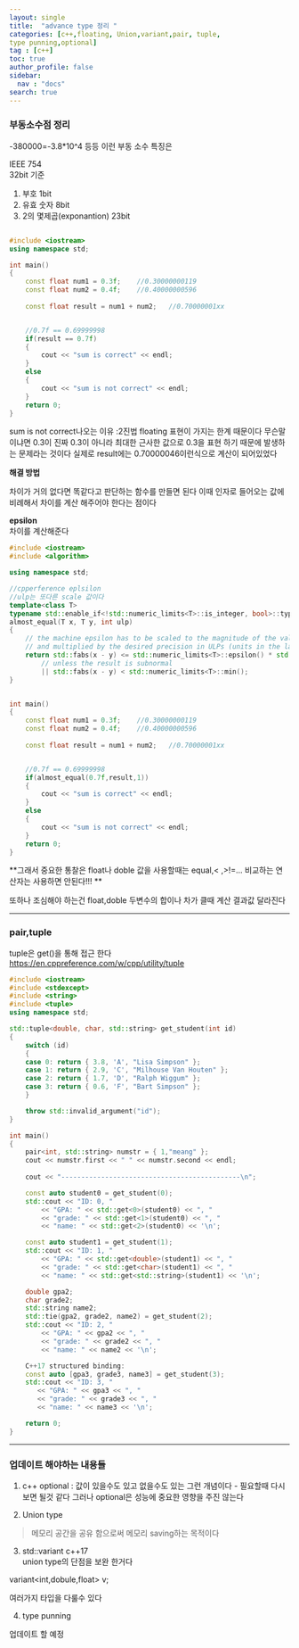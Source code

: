 ```yaml
---
layout: single
title:  "advance type 정리 "
categories: [c++,floating, Union,variant,pair, tuple,
type punning,optional]
tag : [c++]
toc: true
author_profile: false
sidebar:
  nav : "docs"
search: true
---
```



### 부동소수점 정리  


-380000=-3.8*10^4 등등 이런 부동 소수 특징은   

IEEE 754   
32bit 기준  


1. 부호 1bit  
2. 유효 숫자 8bit  
3. 2의 몇제곱(exponantion) 23bit  





```c++

#include <iostream>
using namespace std;

int main()
{
	const float num1 = 0.3f;	//0.30000000119
	const float num2 = 0.4f;	//0.40000000596
	
	const float result = num1 + num2;	//0.70000001xx


	//0.7f == 0.69999998
	if(result == 0.7f)
	{
		cout << "sum is correct" << endl;
	}
	else
	{
		cout << "sum is not correct" << endl;
	}
	return 0;
}
```



sum is not correct나오는 이유 :2진법 floating 표현이 가지는 한계 때문이다 무슨말이냐면 0.3이 진짜 0.3이 아니라 최대한 근사한 값으로 0.3을 표현 하기 때문에 발생하는 문제라는 것이다 
실제로 result에는 0.70000046이런식으로 계산이 되어있었다 



**해결 방법**    

차이가 거의 없다면 똑같다고 판단하는 함수를 만들면 된다 
이때 인자로 들어오는 값에 비례해서 차이를 계산 해주어야 한다는 점이다 



**epsilon**   
차이를 계산해준다 

```c++
#include <iostream>
#include <algorithm>

using namespace std;

//cpperference eplsilon
//ulp는 또다른 scale 값이다 
template<class T>
typename std::enable_if<!std::numeric_limits<T>::is_integer, bool>::type
almost_equal(T x, T y, int ulp)
{
	// the machine epsilon has to be scaled to the magnitude of the values used
	// and multiplied by the desired precision in ULPs (units in the last place)
	return std::fabs(x - y) <= std::numeric_limits<T>::epsilon() * std::fabs(x + y) * ulp
		// unless the result is subnormal
		|| std::fabs(x - y) < std::numeric_limits<T>::min();
}


int main()
{
	const float num1 = 0.3f;	//0.30000000119
	const float num2 = 0.4f;	//0.40000000596
	
	const float result = num1 + num2;	//0.70000001xx


	//0.7f == 0.69999998
	if(almost_equal(0.7f,result,1))
	{
		cout << "sum is correct" << endl;
	}
	else
	{
		cout << "sum is not correct" << endl;
	}
	return 0;
}
```



**그래서 중요한 통찰은 float나 doble 값을 사용할때는 equal,< ,>!=... 비교하는 연산자는 사용하면 안된다!!! **

또하나 조심해야 하는건 float,doble 두변수의 합이나 차가 클때 계산 결과값 달라진다 




________

### pair,tuple   




tuple은 get<idx>()을 통해 접근 한다    
https://en.cppreference.com/w/cpp/utility/tuple



```c++
#include <iostream>
#include <stdexcept>
#include <string>
#include <tuple>
using namespace std;

std::tuple<double, char, std::string> get_student(int id)
{
    switch (id)
    {
    case 0: return { 3.8, 'A', "Lisa Simpson" };
    case 1: return { 2.9, 'C', "Milhouse Van Houten" };
    case 2: return { 1.7, 'D', "Ralph Wiggum" };
    case 3: return { 0.6, 'F', "Bart Simpson" };
    }

    throw std::invalid_argument("id");
}

int main()
{
    pair<int, std::string> numstr = { 1,"meang" };
    cout << numstr.first << " " << numstr.second << endl;
    
    cout << "---------------------------------------------\n";

    const auto student0 = get_student(0);
    std::cout << "ID: 0, "
        << "GPA: " << std::get<0>(student0) << ", "
        << "grade: " << std::get<1>(student0) << ", "
        << "name: " << std::get<2>(student0) << '\n';

    const auto student1 = get_student(1);
    std::cout << "ID: 1, "
        << "GPA: " << std::get<double>(student1) << ", "
        << "grade: " << std::get<char>(student1) << ", "
        << "name: " << std::get<std::string>(student1) << '\n';

    double gpa2;
    char grade2;
    std::string name2;
    std::tie(gpa2, grade2, name2) = get_student(2);
    std::cout << "ID: 2, "
        << "GPA: " << gpa2 << ", "
        << "grade: " << grade2 << ", "
        << "name: " << name2 << '\n';

    C++17 structured binding:
    const auto [gpa3, grade3, name3] = get_student(3);
    std::cout << "ID: 3, "
       << "GPA: " << gpa3 << ", "
       << "grade: " << grade3 << ", "
       << "name: " << name3 << '\n';

    return 0;
}
```

---



### 업데이트 해야하는 내용들  

1. c++ optional : 값이 있을수도 있고 없을수도 있는 그런 개념이다 - 필요할때 다시 보면 될것 같다 
그러나 optional은 성능에 중요한 영향을 주진 않는다      



2. Union type   
> 메모리 공간을 공유 함으로써 메모리 saving하는 목적이다  



3. std::variant  c++17    
union type의 단점을 보완 한거다   

variant<int,dobule,float> v;   

여러가지 타입을 다룰수 있다   



4. type punning 

업데이트 할 예정 

